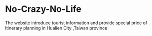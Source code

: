 # No-Crazy-No-Life
The website introduce tourist information and provide special price of Itinerary planning in Hualien City ,Taiwan province 
